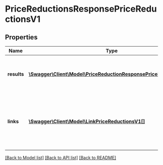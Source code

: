 # PriceReductionsResponsePriceReductionsV1

## Properties
Name | Type | Description | Notes
------------ | ------------- | ------------- | -------------
**results** | [**\Swagger\Client\Model\PriceReductionResponsePriceReductionsV1[]**](PriceReductionResponsePriceReductionsV1.md) | The list of queried resources. In this case partner reductions. | [optional] 
**links** | [**\Swagger\Client\Model\LinkPriceReductionsV1[]**](LinkPriceReductionsV1.md) | Links related to the list. E.g. the link to the successive list used during paging. | [optional] 

[[Back to Model list]](../../README.md#documentation-for-models) [[Back to API list]](../../README.md#documentation-for-api-endpoints) [[Back to README]](../../README.md)

